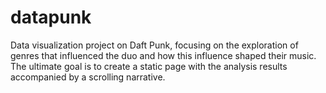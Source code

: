 # datapunk
 Data visualization project on Daft Punk, focusing on the exploration of genres that influenced the duo and how this influence shaped their music. The ultimate goal is to create a static page with the analysis results accompanied by a scrolling narrative.
